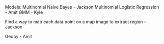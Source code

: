Models:
Multinomial Naive Bayes - Jackson
Multinomial Logistic Regression - Amit
GMM - Kyle

Find a way to map each data point on a map image to extract region - Jackson

Geopy - Amit

